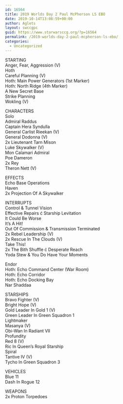 ```yaml
---
id: 16564
title: 2019 Worlds Day 2 Paul McPherson LS EBO
date: 2019-10-14T13:08:59+00:00
author: Aglets
layout: swccgpc
guid: https://www.starwarsccg.org/?p=16564
permalink: /2019-worlds-day-2-paul-mcpherson-ls-ebo/
categories:
  - Uncategorized
---
```

STARTING  
Anger, Fear, Aggression (V)  
Hoth  
Careful Planning (V)  
Hoth: Main Power Generators (1st Marker)  
Hoth: North Ridge (4th Marker)  
A New Secret Base  
Strike Planning  
Wokling (V)

CHARACTERS  
Solo  
Admiral Raddus  
Captain Hera Syndulla  
General Carlist Rieekan (V)  
General Dodonna (V)  
2x Lieutenant Tarn Mison  
Luke Skywalker (V)  
Mon Calamari Admiral  
Poe Dameron  
2x Rey  
Theron Nett (V)

EFFECTS  
Echo Base Operations  
Haven  
2x Projection Of A Skywalker

INTERRUPTS  
Control & Tunnel Vision  
Effective Repairs ć Starship Levitation  
It Could Be Worse  
It’s A Hit!  
Out Of Commission & Transmission Terminated  
2x Rebel Leadership (V)  
2x Rescue In The Clouds (V)  
Take This!  
2x The Bith Shuffle ć Desperate Reach  
Yoda Stew & You Do Have Your Moments

Endor  
Hoth: Echo Command Center (War Room)  
Hoth: Echo Corridor  
Hoth: Echo Docking Bay  
Nar Shaddaa

STARSHIPS  
Bravo Fighter (V)  
Bright Hope (V)  
Gold Leader In Gold 1 (V)  
Green Leader In Green Squadron 1  
Lightmaker  
Masanya (V)  
Obi-Wan In Radiant VII  
Profundity  
Red 8 (V)  
Ric In Queen’s Royal Starship  
Spiral  
Tantive IV (V)  
Tycho In Green Squadron 3

VEHICLES  
Blue 11  
Dash In Rogue 12

WEAPONS  
2x Proton Torpedoes